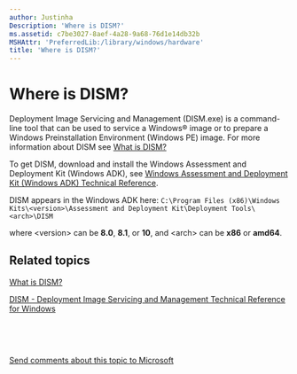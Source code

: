 ```yaml
---
author: Justinha
Description: 'Where is DISM?'
ms.assetid: c7be3027-8aef-4a28-9a68-76d1e14db32b
MSHAttr: 'PreferredLib:/library/windows/hardware'
title: 'Where is DISM?'
---
```


# Where is DISM?


Deployment Image Servicing and Management (DISM.exe) is a command-line tool that can be used to service a Windows® image or to prepare a Windows Preinstallation Environment (Windows PE) image. For more information about DISM see [What is DISM?](what-is-dism.md)

To get DISM, download and install the Windows Assessment and Deployment Kit (Windows ADK), see [Windows Assessment and Deployment Kit (Windows ADK) Technical Reference](http://go.microsoft.com/fwlink/p/?LinkId=526740).

DISM appears in the Windows ADK here: `C:\Program Files (x86)\Windows Kits\<version>\Assessment and Deployment Kit\Deployment Tools\<arch>\DISM`

where &lt;version&gt; can be **8.0**, **8.1**, or **10**, and &lt;arch&gt; can be **x86** or **amd64**.

## <span id="related_topics"></span>Related topics


[What is DISM?](what-is-dism.md)

[DISM - Deployment Image Servicing and Management Technical Reference for Windows](dism---deployment-image-servicing-and-management-technical-reference-for-windows.md)

 

 

[Send comments about this topic to Microsoft](mailto:wsddocfb@microsoft.com?subject=Documentation%20feedback%20%5Bp_adk_online\p_adk_online%5D:%20Where%20is%20DISM?%20%20RELEASE:%20%284/11/2016%29&body=%0A%0APRIVACY%20STATEMENT%0A%0AWe%20use%20your%20feedback%20to%20improve%20the%20documentation.%20We%20don't%20use%20your%20email%20address%20for%20any%20other%20purpose,%20and%20we'll%20remove%20your%20email%20address%20from%20our%20system%20after%20the%20issue%20that%20you're%20reporting%20is%20fixed.%20While%20we're%20working%20to%20fix%20this%20issue,%20we%20might%20send%20you%20an%20email%20message%20to%20ask%20for%20more%20info.%20Later,%20we%20might%20also%20send%20you%20an%20email%20message%20to%20let%20you%20know%20that%20we've%20addressed%20your%20feedback.%0A%0AFor%20more%20info%20about%20Microsoft's%20privacy%20policy,%20see%20http://privacy.microsoft.com/default.aspx. "Send comments about this topic to Microsoft")




